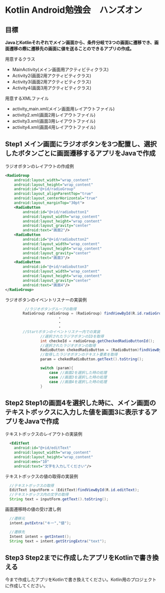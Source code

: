 # Kotlin Android勉強会　ハンズオン

## 目標　
**JavaとKotlinそれぞれでメイン画面から、条件分岐で3つの画面に遷移でき、画面遷移の際に遷移先の画面に値を送ることのできるアプリの作成。**

用意するクラス
- MainActivity(メイン画面用アクティビティクラス)
- Activity2(画面2用アクティビティクラス)
- Activity3(画面2用アクティビティクラス)
- Activity4(画面3用アクティビティクラス)

用意するXMLファイル
- activity_main.xml(メイン画面用レイアウトファイル)
- activity2.xml(画面2用レイアウトファイル)
- activity3.xml(画面3用レイアウトファイル)
- activity4.xml(画面4用レイアウトファイル)

## Step1 メイン画面にラジオボタンを3つ配置し、選択したボタンごとに画面遷移するアプリをJavaで作成


ラジオボタンのレイアウトの作成例
```XML
<RadioGroup
    android:layout_width="wrap_content"
    android:layout_height="wrap_content"
    android:id="@+id/radioGroup"
    android:layout_alignParentTop="true"
    android:layout_centerHorizontal="true"
    android:layout_marginTop="30pt">
    <RadioButton
        android:id="@+id/radiobutton1"
        android:layout_width="wrap_content"
        android:layout_height="wrap_content"
        android:layout_gravity="center"
        android:text="画面2"/>
    <RadioButton
        android:id="@+id/radiobutton2"
        android:layout_width="wrap_content"
        android:layout_height="wrap_content"
        android:layout_gravity="center"
        android:text="画面3"/>
    <RadioButton
        android:id="@+id/radiobutton3"
        android:layout_width="wrap_content"
        android:layout_height="wrap_content"
        android:layout_gravity="center"
        android:text="画面4"/>
</RadioGroup>

```

ラジオボタンのイベントリスナーの実装例
```Java
         //ラジオボタングループの取得
        RadioGroup radioGroup = (RadioGroup) findViewById(R.id.radioGroup);
                        ・
                        ・
                        ・
        //Startボタンのイベントリスナー内での実装
                //選択されたラジヲボタンのIDを取得
                int checkeId = radioGroup.getCheckedRadioButtonId();
                //選択されたラジオボタンの取得
                RadioButton chekedRadioButton = (RadioButton)findViewById(checkeId);
                //取得したラジオボタンのテキスト要素を取得
                param = chekedRadioButton.getText().toString();

                switch (param){
                    case //画面2を選択した時の処理
                    case //画面3を選択した時の処理
                    case //画面4を選択した時の処理
                }

```

## Step2 Step1の画面4を選択した時に、メイン画面のテキストボックスに入力した値を画面3に表示するアプリをJavaで作成

テキストボックスのレイアウトの実装例
```XML
  <EditText
    android:id="@+id/editText"
    android:layout_width="wrap_content"
    android:layout_height="wrap_content"
    android:ems="10"
    android:text="文字を入力してください"/>
```

テキストボックスの値の取得の実装例
```Java
  //テキストボックスの取得
  EditText inputForm = (EditText)findViewById(R.id.editText);
  //テキストボックス内の文字の取得
  String text = inputForm.getText().toString();
```

画面遷移時の値の受け渡し例
```Java
  //遷移元
  intent.putExtra("キー","値");

  //遷移先
  Intent intent = getIntent();
  String text = intent.getStringExtra("text");

```

## Step3 Step2までに作成したアプリをKotlinで書き換える
今まで作成したアプリをKotlinで書き換えてください。Kotlin用のプロジェクトに作成してください。

